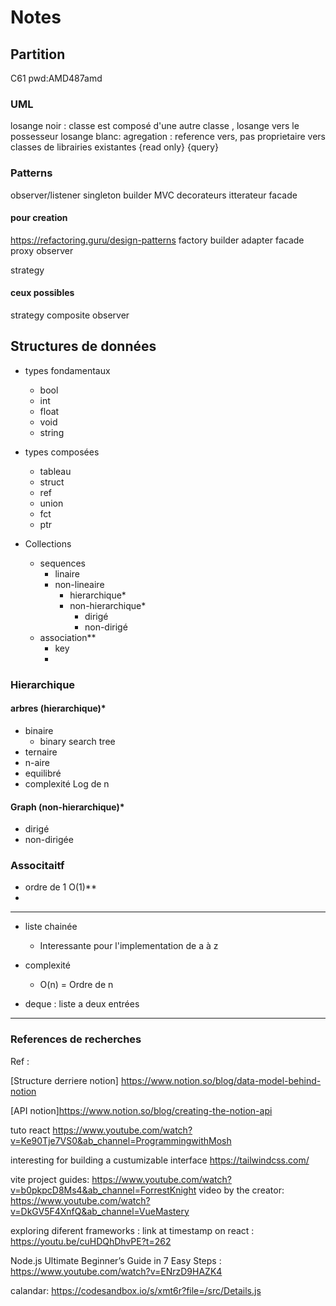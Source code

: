 # Notes

## Partition
C61
pwd:AMD487amd

### UML
losange noir : classe est composé d'une autre classe , losange vers le possesseur
losange blanc: agregation : reference vers, pas proprietaire
vers classes de librairies existantes
{read only}
{query}


### Patterns
observer/listener
singleton
builder
MVC
decorateurs
itterateur
facade


#### pour creation
https://refactoring.guru/design-patterns
factory 
builder
adapter
facade
proxy
observer


strategy


#### ceux possibles
strategy 
composite
observer

## Structures de données
- types fondamentaux
  - bool
  - int
  - float
  - void
  - string
  
- types composées
  - tableau
  - struct
  - ref
  - union
  - fct
  - ptr
  
- Collections
  - sequences
    - linaire
    - non-lineaire
      - hierarchique*
      - non-hierarchique*
        - dirigé
        - non-dirigé
  - association**
    - key
    - 
### Hierarchique
#### arbres  (hierarchique)*
  - binaire
    - binary search tree
  - ternaire
  - n-aire
  - equilibré
- complexité Log de n

#### Graph (non-hierarchique)*
- dirigé
- non-dirigée
  
### Associtaitf
- ordre de 1 O(1)**
- 



--- 

- liste chainée
  - Interessante pour l'implementation de a à z
  
- complexité
  - O(n) = Ordre de n
- deque : liste a deux entrées
  
---




### References de recherches
Ref : 

[Structure derriere notion] https://www.notion.so/blog/data-model-behind-notion

[API notion]https://www.notion.so/blog/creating-the-notion-api

tuto react
https://www.youtube.com/watch?v=Ke90Tje7VS0&ab_channel=ProgrammingwithMosh

interesting for building a custumizable interface
https://tailwindcss.com/

vite project guides:
  https://www.youtube.com/watch?v=b0pkpcD8Ms4&ab_channel=ForrestKnight
    video by the creator:
      https://www.youtube.com/watch?v=DkGV5F4XnfQ&ab_channel=VueMastery

exploring diferent frameworks :
  link at timestamp on react :
https://youtu.be/cuHDQhDhvPE?t=262

Node.js Ultimate Beginner’s Guide in 7 Easy Steps :
https://www.youtube.com/watch?v=ENrzD9HAZK4

calandar:
https://codesandbox.io/s/xmt6r?file=/src/Details.js


